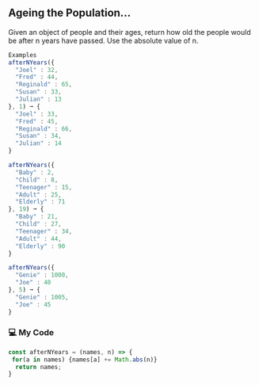 ## Ageing the Population...

Given an object of people and their ages, return how old the people would be after n years have passed. Use the absolute value of n.
```js
Examples
afterNYears({
  "Joel" : 32,
  "Fred" : 44,
  "Reginald" : 65,
  "Susan" : 33,
  "Julian" : 13
}, 1) ➞ {
  "Joel" : 33,
  "Fred" : 45,
  "Reginald" : 66,
  "Susan" : 34,
  "Julian" : 14
}

afterNYears({
  "Baby" : 2,
  "Child" : 8,
  "Teenager" : 15,
  "Adult" : 25,
  "Elderly" : 71
}, 19) ➞ {
  "Baby" : 21,
  "Child" : 27,
  "Teenager" : 34,
  "Adult" : 44,
  "Elderly" : 90
}

afterNYears({
  "Genie" : 1000,
  "Joe" : 40
}, 5) ➞ {
  "Genie" : 1005,
  "Joe" : 45
}
```

### :computer: My Code
```js
const afterNYears = (names, n) => {
 for(a in names) {names[a] += Math.abs(n)}
  return names;
}
```
